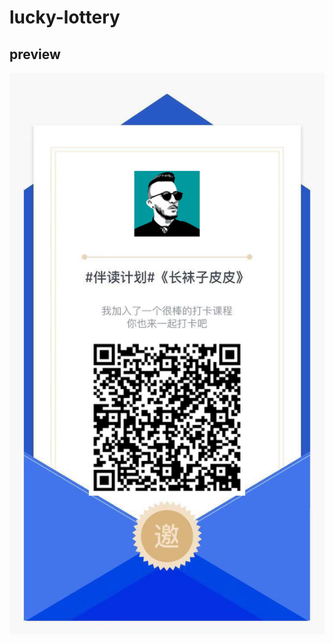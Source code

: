 # lucky-lottery

## preview
![](https://github.com/roy-shaw/lucky-lottery/blob/master/image/WechatIMG3.png)
